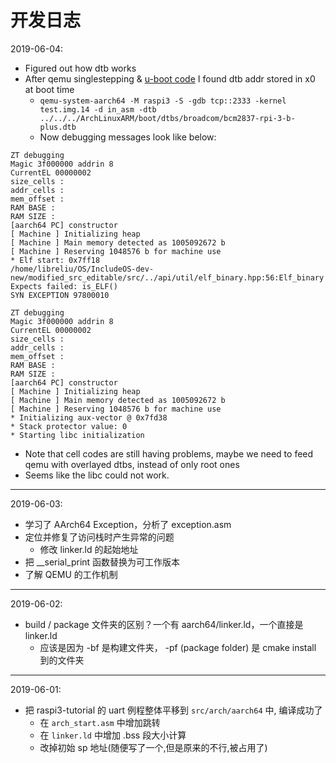 # 开发日志

2019-06-04:
- Figured out how dtb works
- After qemu singlestepping & [u-boot code](https://github.com/u-boot/u-boot/blob/master/board/raspberrypi/rpi/lowlevel_init.S) I found dtb addr stored in x0 at boot time
  - `qemu-system-aarch64 -M raspi3 -S -gdb tcp::2333 -kernel test.img.14 -d in_asm -dtb ../../../ArchLinuxARM/boot/dtbs/broadcom/bcm2837-rpi-3-b-plus.dtb`
  - Now debugging messages look like below:
```
ZT debugging
Magic 3f000000 addrin 8
CurrentEL 00000002
size_cells : 
addr_cells : 
mem_offset : 
RAM BASE : 
RAM SIZE : 
[aarch64 PC] constructor 
[ Machine ] Initializing heap
[ Machine ] Main memory detected as 1005092672 b
[ Machine ] Reserving 1048576 b for machine use 
* Elf start: 0x7ff18
/home/libreliu/OS/IncludeOS-dev-new/modified_src_editable/src/../api/util/elf_binary.hpp:56:Elf_binary Expects failed: is_ELF() 
SYN EXCEPTION 97800010
```

```
ZT debugging
Magic 3f000000 addrin 8
CurrentEL 00000002
size_cells : 
addr_cells : 
mem_offset : 
RAM BASE : 
RAM SIZE : 
[aarch64 PC] constructor 
[ Machine ] Initializing heap
[ Machine ] Main memory detected as 1005092672 b
[ Machine ] Reserving 1048576 b for machine use 
* Initializing aux-vector @ 0x7fd38
* Stack protector value: 0
* Starting libc initialization
```
  - Note that cell codes are still having problems, maybe we need to feed qemu with overlayed dtbs, instead of only root ones
  - Seems like the libc could not work.
-----
2019-06-03:
- 学习了 AArch64 Exception，分析了 exception.asm
- 定位并修复了访问栈时产生异常的问题
  - 修改 linker.ld 的起始地址
- 把 __serial_print 函数替换为可工作版本
- 了解 QEMU 的工作机制
-----
2019-06-02:
- build / package 文件夹的区别？一个有 aarch64/linker.ld，一个直接是 linker.ld
  - 应该是因为 -bf 是构建文件夹， -pf (package folder) 是 cmake install 到的文件夹

-----
2019-06-01:
- 把 raspi3-tutorial 的 uart 例程整体平移到 `src/arch/aarch64` 中, 编译成功了
  - 在 `arch_start.asm` 中增加跳转
  - 在 `linker.ld` 中增加 .bss 段大小计算
  - 改掉初始 sp 地址(随便写了一个,但是原来的不行,被占用了)
